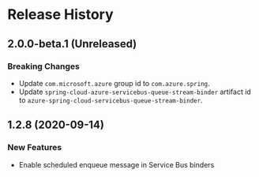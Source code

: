 # Release History

## 2.0.0-beta.1 (Unreleased)
### Breaking Changes
- Update `com.microsoft.azure` group id to `com.azure.spring`.
- Update `spring-cloud-azure-servicebus-queue-stream-binder` artifact id to `azure-spring-cloud-servicebus-queue-stream-binder`.

## 1.2.8 (2020-09-14)
### New Features
 - Enable scheduled enqueue message in Service Bus binders
